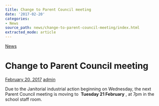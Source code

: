 ```yaml
---
title: Change to Parent Council meeting
date: '2017-02-20'
categories:
- News
source_path: news/change-to-parent-council-meeting/index.html
extracted_mode: article
---
```

[News](category/news/)

# Change to Parent Council meeting

[February 20, 2017](news/change-to-parent-council-meeting/) [admin](author/admin/)

Due to the Janitorial industrial action beginning on Wednesday, the next Parent Council meeting is moving to&nbsp; **Tuesday 21 February** , at 7pm in the school staff room.
